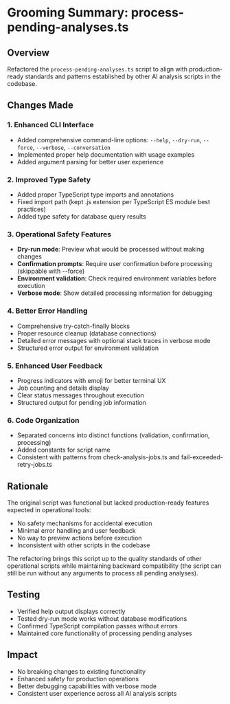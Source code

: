# Grooming Summary: process-pending-analyses.ts

## Overview

Refactored the `process-pending-analyses.ts` script to align with production-ready standards and patterns established by other AI analysis scripts in the codebase.

## Changes Made

### 1. **Enhanced CLI Interface**

- Added comprehensive command-line options: `--help`, `--dry-run`, `--force`, `--verbose`, `--conversation`
- Implemented proper help documentation with usage examples
- Added argument parsing for better user experience

### 2. **Improved Type Safety**

- Added proper TypeScript type imports and annotations
- Fixed import path (kept .js extension per TypeScript ES module best practices)
- Added type safety for database query results

### 3. **Operational Safety Features**

- **Dry-run mode**: Preview what would be processed without making changes
- **Confirmation prompts**: Require user confirmation before processing (skippable with --force)
- **Environment validation**: Check required environment variables before execution
- **Verbose mode**: Show detailed processing information for debugging

### 4. **Better Error Handling**

- Comprehensive try-catch-finally blocks
- Proper resource cleanup (database connections)
- Detailed error messages with optional stack traces in verbose mode
- Structured error output for environment validation

### 5. **Enhanced User Feedback**

- Progress indicators with emoji for better terminal UX
- Job counting and details display
- Clear status messages throughout execution
- Structured output for pending job information

### 6. **Code Organization**

- Separated concerns into distinct functions (validation, confirmation, processing)
- Added constants for script name
- Consistent with patterns from check-analysis-jobs.ts and fail-exceeded-retry-jobs.ts

## Rationale

The original script was functional but lacked production-ready features expected in operational tools:

- No safety mechanisms for accidental execution
- Minimal error handling and user feedback
- No way to preview actions before execution
- Inconsistent with other scripts in the codebase

The refactoring brings this script up to the quality standards of other operational scripts while maintaining backward compatibility (the script can still be run without any arguments to process all pending analyses).

## Testing

- Verified help output displays correctly
- Tested dry-run mode works without database modifications
- Confirmed TypeScript compilation passes without errors
- Maintained core functionality of processing pending analyses

## Impact

- No breaking changes to existing functionality
- Enhanced safety for production operations
- Better debugging capabilities with verbose mode
- Consistent user experience across all AI analysis scripts
